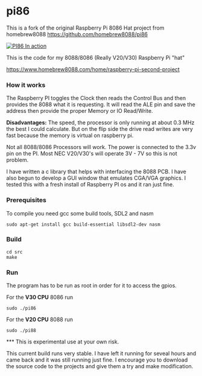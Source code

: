 # pi86

This is a fork of the original Raspberry Pi 8086 Hat project from homebrew8088 
https://github.com/homebrew8088/pi86

[![PI86 In action](https://img.youtube.com/vi/drXkA7xGNrc/0.jpg)](https://www.youtube.com/watch?v=drXkA7xGNrc)


This is the code for my 8088/8086 (Really V20/V30) Raspberry Pi "hat"

https://www.homebrew8088.com/home/raspberry-pi-second-project

### How it works

The Raspberry PI toggles the Clock then reads the Control Bus and then provides the 8088 what it is requesting. It will read the ALE pin and save the address then provide the proper Memory or IO Read/Write.  

**Disadvantages:** The speed, the processor is only running at about 0.3 MHz the best I could calculate.  But on the flip side the drive read writes are very fast because the memory is virtual on raspberry pi.

Not all 8088/8086 Processors will work. The power is connected to the 3.3v pin on the PI. Most NEC V20/V30's will operate 3V - 7V so this is not problem.   

I have written a c library that helps with interfacing the 8088 PCB.  I have also begun to develop a GUI window that emulates CGA/VGA graphics. I tested this with a fresh install of Raspberry PI os and it ran just fine.

### Prerequisites 
To compile you need gcc some build tools, SDL2 and nasm
```
sudo apt-get install gcc build-essential libsdl2-dev nasm
```

### Build
```
cd src
make
```

### Run
The program has to be run as root in order for it to access the gpios.

For the **V30 CPU** 8086 run 
```
sudo ./pi86
```
For the **V20 CPU** 8088 run
```
sudo ./pi88
```



*** This is experimental use at your own risk. 

This current build runs very stable. I have left it running for seveal hours and came back and it was still running just fine. I encourage you to download the source code to the projects and give them a try and make modification. 
